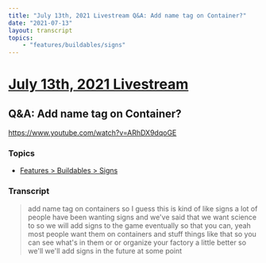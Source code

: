 ```yaml
---
title: "July 13th, 2021 Livestream Q&A: Add name tag on Container?"
date: "2021-07-13"
layout: transcript
topics:
    - "features/buildables/signs"
---
```

# [July 13th, 2021 Livestream](../2021-07-13.md)
## Q&A: Add name tag on Container?
https://www.youtube.com/watch?v=ARhDX9dqoGE

### Topics
* [Features > Buildables > Signs](../topics/features/buildables/signs.md)

### Transcript

> add name tag on containers so I guess this is kind of like signs a lot of people have been wanting signs and we've said that we want science to so we will add signs to the game eventually so that you can, yeah most people want them on containers and stuff things like that so you can see what's in them or or organize your factory a little better so we'll we'll add signs in the future at some point
